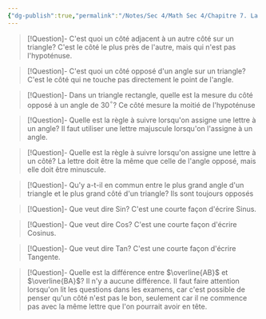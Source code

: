 ```yaml
---
{"dg-publish":true,"permalink":"/Notes/Sec 4/Math Sec 4/Chapitre 7. La trigonométrie/Vocabulaire Important + autres infos/"}
---
```



>[!Question]- C'est quoi un côté adjacent à un autre côté sur un triangle?
>C'est le côté le plus près de l'autre, mais qui n'est pas l'hypoténuse.

>[!Question]- C'est quoi un côté opposé d'un angle sur un triangle?
>C'est le côté qui ne touche pas directement le point de l'angle.

>[!Question]- Dans un triangle rectangle, quelle est la mesure du côté opposé à un angle de 30$^{\circ}$?
>Ce côté mesure la moitié de l'hypoténuse

>[!Question]- Quelle est la règle à suivre lorsqu'on assigne une lettre à un angle?
>Il faut utiliser une lettre majuscule lorsqu'on l'assigne à un angle.

>[!Question]- Quelle est la règle à suivre lorsqu'on assigne une lettre à un côté?
>La lettre doit être la même que celle de l'angle opposé, mais elle doit être minuscule.

>[!Question]- Qu'y a-t-il en commun entre le plus grand angle d'un triangle et le plus grand côté d'un triangle?
>Ils sont toujours opposés

>[!Question]- Que veut dire Sin?
>C'est une courte façon d'écrire Sinus.

>[!Question]- Que veut dire Cos?
>C'est une courte façon d'écrire Cosinus.

>[!Question]- Que veut dire Tan?
>C'est une courte façon d'écrire Tangente.

>[!Question]- Quelle est la différence entre $\overline{AB}$ et $\overline{BA}$?
>Il n'y a aucune différence.
>Il faut faire attention lorsqu'on lit les questions dans les examens, car c'est possible de penser qu'un côté n'est pas le bon, seulement car il ne commence pas avec la même lettre que l'on pourrait avoir en tête.
